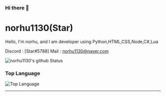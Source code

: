 ### Hi there 👋

# norhu1130(Star)
Hello, I'm norhu, and I am developer using Python,HTML,CSS,Node,C#,Lua

Discord : [Star#5788]
Mail : [norhu1130@naver.com](mailto:norhu1130@naver.com)

![norhu1130's github Status](https://github-readme-stats.vercel.app/api?username=norhu1130&show_icons=true&theme=tokyonight)
### Top Language
![Top Language](https://github-readme-stats.vercel.app/api/top-langs/?username=norhu1130&theme=tokyonight)<br/>

---


<!--
**norhu1130/norhu1130** is a ✨ _special_ ✨ repository because its `README.md` (this file) appears on your GitHub profile.

Here are some ideas to get you started:

- 🔭 I’m currently working on ...
- 🌱 I’m currently learning ...
- 👯 I’m looking to collaborate on ...
- 🤔 I’m looking for help with ...
- 💬 Ask me about ...
- 📫 How to reach me: ...
- 😄 Pronouns: ...
- ⚡ Fun fact: ...
-->
